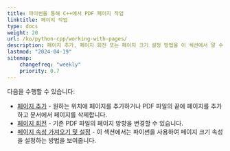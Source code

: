 ```yaml
---
title: 파이썬을 통해 C++에서 PDF 페이지 작업
linktitle: 페이지 작업
type: docs
weight: 20
url: /ko/python-cpp/working-with-pages/
description: 페이지 추가, 페이지 회전 또는 페이지 크기 설정 방법을 이 섹션에서 알 수 있습니다. Aspose.PDF for Python via C++는 이 주제에 대한 모든 세부 정보를 설명합니다.
lastmod: "2024-04-19"
sitemap:
    changefreq: "weekly"
    priority: 0.7
---
```


다음을 수행할 수 있습니다:

- [페이지 추가](/pdf/ko/python-cpp/add-pages/) - 원하는 위치에 페이지를 추가하거나 PDF 파일의 끝에 페이지를 추가하고 문서에서 페이지를 삭제합니다.
- [페이지 회전](/pdf/ko/python-cpp/rotate-pages/) - 기존 PDF 파일의 페이지 방향을 변경할 수 있습니다.
- [페이지 속성 가져오기 및 설정](/pdf/ko/python-cpp/get-and-set-page-properties/) - 이 섹션에서는 파이썬을 사용하여 페이지 크기 속성을 설정하는 방법을 보여줍니다.